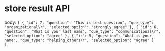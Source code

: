 # store result API
body: 
`
[
    {
        "id": 7,
        "question": "This is test question",
        "que_type": "organizational\r",
        "selected_option": "strongly_agree"
    },
    {
        "id": 6,
        "question": "What is your last name",
        "que_type": "communicational\r",
        "selected_option": "agree"
    },
    {
        "id": 5,
        "question": "What is your name",
        "que_type": "helping_others\r",
        "selected_option": "agree"
    }   
]
`
